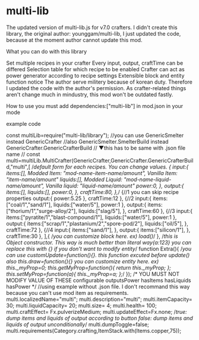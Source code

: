 # multi-lib
The updated version of multi-lib.js for v7.0 crafters. I didn't create this library, the original author: younggam/multi-lib, I just updated the code, because at the moment author cannot update this mod.

What you can do with this library

Set multiple recipes in your crafter
Every input, output, craftTime can be differed
Selection table for which recipe to be enabled
Crafter can act as power generator according to recipe settings
Extensible block and entity function
notice
The author serve militery because of korean duty. Therefore I updated the code with the author's permission. As crafter-related things aren't change much in mindustry, this mod won't be outdated fastly.

How to use
you must add dependencies:["multi-lib"] in mod.json in your mode

example code

const multiLib=require("multi-lib/library");
//you can use GenericSmelter instead GenericCrafter
//also GenericSmelter.SmelterBuild instead GenericCrafter.GenericCrafterBuild
//                                                                           ▼this has to be same with .json file name
//
const multi=multiLib.MultiCrafter(GenericCrafter,GenericCrafter.GenericCrafterBuild,"multi",[
    /*default form for each recipes. You can change values.
    {
        input:{
            items:[],     Modded Item:  "mod-name-item-name/amount", Vanilla Item: "item-name/amount"
            liquids:[],   Modded Liquid:  "mod-name-liquid-name/amount",  Vanilla liquid: "liquid-name/amount"
            power:0,
        },
        output:{
            items:[],
            liquids:[],
            power:0,
        },
        craftTime:80,
    },*/
    {//1  you can skip recipe properties
        output:{
            power:5.25
        },
        craftTime:12
    },
    {//2
        input:{
            items:["coal/1","sand/1"],
            liquids:["water/5"],
            power:1
        },
        output:{
            items:["thorium/1","surge-alloy/2"],
            liquids:["slag/5"],
        },
        craftTime:60
    },
    {//3
        input:{
            items:["pyratite/1","blast-compound/1"],
            liquids:["water/5"],
            power:1
        },
        output:{
            items:["scrap/1","plastanium/2","spore-pod/2"],
            liquids:["oil/5"],
        },
        craftTime:72
    },
    {//4
        input:{
            items:["sand/1"],
        },
        output:{
            items:["silicon/1"],
        },
        craftTime:30
    },
],{
    /*you can customize block here. ex) load()*/
},
/*this is Object constructor. This way is much better than literal way{a:123}
you can replace this with {} if you don't want to modify entity*/
function Extra(){
    /*you can use customUpdate=function(){}. this function excuted before update()
    also this.draw=function(){}
    you can customize entity here.
    ex)
    this._myProp=0;
    this.getMyProp=function(){
        return this._myProp;
    };
    this.setMyProp=function(a){
        this._myProp=a;
    };*/
});
/*
YOU MUST NOT MODIFY VALUE OF THESE
configurable
outputsPower
hasItems
hasLiquids
hasPower
*/
//using example without .json file. I don't recommand this way because you can't use mod item as requirements.
multi.localizedName="multi";
multi.description="multi";
multi.itemCapacity= 30;
multi.liquidCapacity= 20;
multi.size= 4;
multi.health= 100;
multi.craftEffect= Fx.pulverizeMedium;
multi.updateEffect=Fx.none;
/*true: dump items and liquids of output according to button
false: dump items and liquids of output unconditionally*/
multi.dumpToggle=false;
multi.requirements(Category.crafting,ItemStack.with(Items.copper,75));